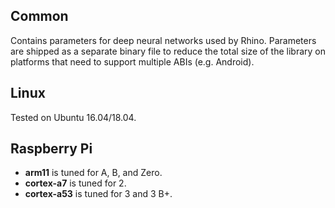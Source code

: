 ## Common

Contains parameters for deep neural networks used by Rhino. Parameters are shipped as a separate binary file to
reduce the total size of the library on platforms that need to support multiple ABIs (e.g. Android).


## Linux

Tested on Ubuntu 16.04/18.04.

## Raspberry Pi

* **arm11** is tuned for A, B, and Zero.
* **cortex-a7** is tuned for 2.
* **cortex-a53** is tuned for 3 and 3 B+.
